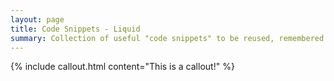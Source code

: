 ```yaml
---
layout: page
title: Code Snippets - Liquid
summary: Collection of useful "code snippets" to be reused, remembered...""
---
```


{% include callout.html content="This is a callout!" %}
